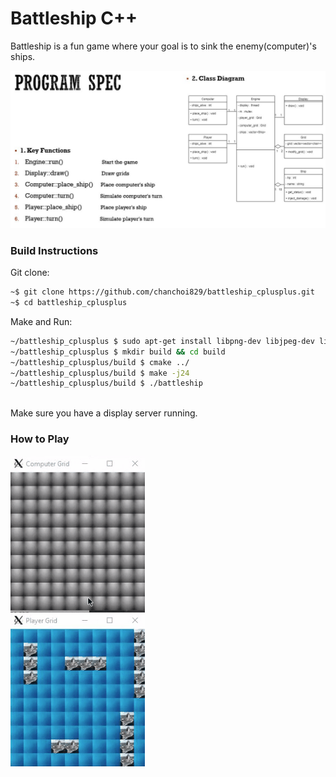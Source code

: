 # Battleship C++

Battleship is a fun game where your goal is to sink the enemy(computer)'s ships.

![alt text](./images/program_overview.JPG)

### Build Instructions
Git clone:
```bash
~$ git clone https://github.com/chanchoi829/battleship_cplusplus.git
~$ cd battleship_cplusplus
```

Make and Run:
```bash
~/battleship_cplusplus $ sudo apt-get install libpng-dev libjpeg-dev libtiff-dev
~/battleship_cplusplus $ mkdir build && cd build 
~/battleship_cplusplus/build $ cmake ../
~/battleship_cplusplus/build $ make -j24
~/battleship_cplusplus/build $ ./battleship
 
```

Make sure you have a display server running.

### How to Play

![Alt Text](./misc/demo.gif)

